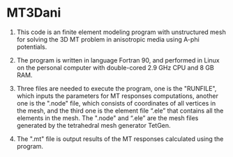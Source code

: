 # MT3Dani
1. This code is an finite element modeling program with unstructured mesh for solving the 3D MT problem in anisotropic media using A-phi potentials.
 
2.  The program is written in language Fortran 90, and performed in Linux on the personal computer with double-cored 2.9 GHz CPU and 8 GB RAM.

3. Three files are needed to execute the program, one is the "RUNFILE", which inputs the parameters for MT responses computations, another one is the ".node" file, which consists of coordinates of all vertices in the mesh, and the third one is the element file “.ele”  that contains all the elements in the mesh. The ".node" and “.ele” are the mesh files generated by the tetrahedral mesh generator TetGen.

4. The ".mt" file is output results of the MT responses calculated using the program.
